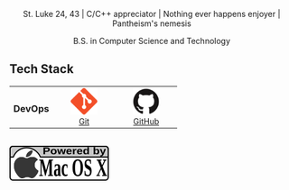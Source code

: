 <p align="center" width="100%">
  St. Luke 24, 43</span> | C/C++ appreciator</span> | Nothing ever happens enjoyer <span> | Pantheism's nemesis
</p>
<p align="center" width="100%">
  B.S. in Computer Science and Technology
</p>

## Tech Stack

<table>
  <tr>
    <td><h3>DevOps</h3></td>
    <td align='center' width='96'>
      <a href='https://git-scm.com/'>
        <img width='48' height='48' src='assets/git.svg' alt='Git' />
        <br> Git
      </a>
    </td>
    <td align='center' width='96'>
      <a href='https://github.com'>
        <img width='48' height='48' src='assets/github.svg' alt='GitHub' />
        <br> GitHub
      </a>
    </td>
  </tr>
</table> 

<br> <img src='assets/mac_os_x.svg' alt='ico-macos-x'> 
